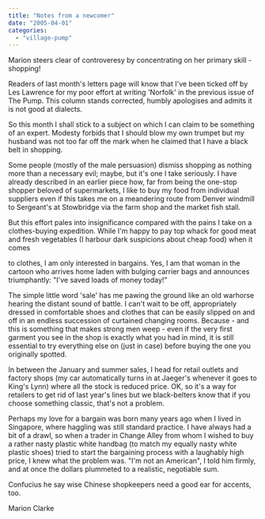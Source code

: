 ```yaml
---
title: "Notes from a newcomer"
date: "2005-04-01"
categories: 
  - "village-pump"
---
```


Marion steers clear of controveresy by concentrating on her primary skill - shopping!

Readers of last month's letters page will know that I've been ticked off by Les Lawrence for my poor effort at writing 'Norfolk' in the previous issue of The Pump. This column stands corrected, humbly apologises and admits it is not good at dialects.

So this month I shall stick to a subject on which I can claim to be something of an expert. Modesty forbids that I should blow my own trumpet but my husband was not too far off the mark when he claimed that I have a black belt in shopping.

Some people (mostly of the male persuasion) dismiss shopping as nothing more than a necessary evil; maybe, but it's one I take seriously. I have already described in an earlier piece how, far from being the one-stop shopper beloved of supermarkets, I like to buy my food from individual suppliers even if this takes me on a meandering route from Denver windmill to Sergeant's at Stowbridge via the farm shop and the market fish stall.

But this effort pales into insignificance compared with the pains I take on a clothes-buying expedition. While I'm happy to pay top whack for good meat and fresh vegetables (I harbour dark suspicions about cheap food) when it comes

to clothes, I am only interested in bargains. Yes, I am that woman in the cartoon who arrives home laden with bulging carrier bags and announces triumphantly: "I've saved loads of money today!"

The simple little word 'sale' has me pawing the ground like an old warhorse hearing the distant sound of battle. I can't wait to be off, appropriately dressed in comfortable shoes and clothes that can be easily slipped on and off in an endless succession of curtained changing rooms. Because - and this is something that makes strong men weep - even if the very first garment you see in the shop is exactly what you had in mind, it is still essential to try everything else on (just in case) before buying the one you originally spotted.

In between the January and summer sales, I head for retail outlets and factory shops (my car automatically turns in at Jaeger's whenever it goes to King's Lynn) where all the stock is reduced price. OK, so it's a way for retailers to get rid of last year's lines but we black-belters know that if you choose something classic, that's not a problem.

Perhaps my love for a bargain was born many years ago when I lived in Singapore, where haggling was still standard practice. I have always had a bit of a drawl, so when a trader in Change Alley from whom I wished to buy a rather nasty plastic white handbag (to match my equally nasty white plastic shoes) tried to start the bargaining process with a laughably high price, I knew what the problem was. "I'm not an American", I told him firmly, and at once the dollars plummeted to a realistic, negotiable sum.

Confucius he say wise Chinese shopkeepers need a good ear for accents, too.

Marion Clarke
